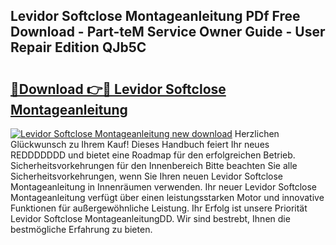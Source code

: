 ## Levidor Softclose Montageanleitung PDf Free Download - Part-teM Service Owner Guide - User Repair Edition QJb5C

# <h2><a href="http://df7tq4.blite.top/?on=Levidor+Softclose+Montageanleitung">🔗Download 👉🔴 Levidor Softclose Montageanleitung</a></h2>

[![Levidor Softclose Montageanleitung new download](https://i.imgur.com/lujVjoI.png)](http://df7tq4.blite.top/?on=Levidor+Softclose+Montageanleitung)
Herzlichen Glückwunsch zu Ihrem Kauf! Dieses Handbuch feiert Ihr neues REDDDDDDD und bietet eine Roadmap für den erfolgreichen Betrieb. Sicherheitsvorkehrungen für den Innenbereich Bitte beachten Sie alle Sicherheitsvorkehrungen, wenn Sie Ihren neuen Levidor Softclose Montageanleitung in Innenräumen verwenden. Ihr neuer Levidor Softclose Montageanleitung verfügt über einen leistungsstarken Motor und innovative Funktionen für außergewöhnliche Leistung. Ihr Erfolg ist unsere Priorität Levidor Softclose MontageanleitungDD. Wir sind bestrebt, Ihnen die bestmögliche Erfahrung zu bieten.
